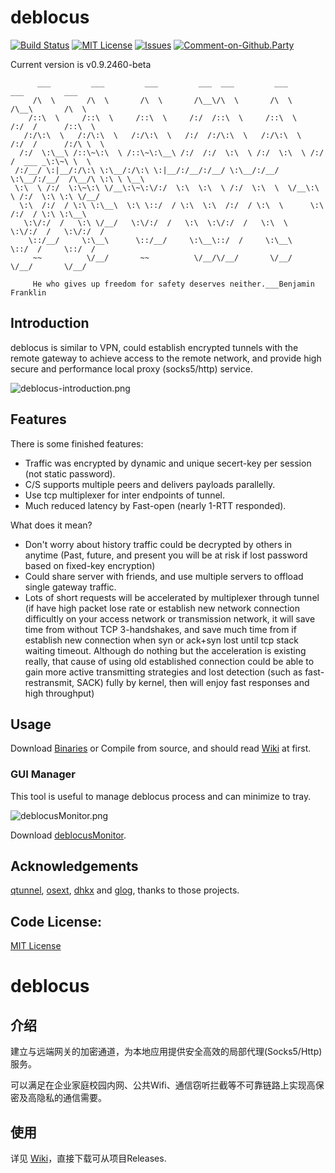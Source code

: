 # deblocus

[![Build Status](https://travis-ci.org/Lafeng/deblocus.svg?branch=master)](https://travis-ci.org/Lafeng/deblocus)
[![MIT License](https://img.shields.io/packagist/l/doctrine/orm.svg)](http://opensource.org/licenses/MIT)
[![Issues](https://img.shields.io/github/issues/Lafeng/deblocus.svg)](https://github.com/Lafeng/deblocus/issues)
[![Comment-on-Github.Party](https://img.shields.io/badge/Comment%20on-Github.Party-yellow.svg)](https://github.party/item?id=46)

Current version is v0.9.2460-beta

```
      ___         ___         ___         ___  ___         ___         ___         ___     
     /\  \       /\  \       /\  \       /\__\/\  \       /\  \       /\__\       /\  \    
    /::\  \     /::\  \     /::\  \     /:/  /::\  \     /::\  \     /:/  /      /::\  \   
   /:/\:\  \   /:/\:\  \   /:/\:\  \   /:/  /:/\:\  \   /:/\:\  \   /:/  /      /:/\ \  \  
  /:/  \:\__\ /::\~\:\  \ /::\~\:\__\ /:/  /:/  \:\  \ /:/  \:\  \ /:/  /  ___ _\:\~\ \  \ 
 /:/__/ \:|__/:/\:\ \:\__/:/\:\ \:|__/:/__/:/__/ \:\__/:/__/ \:\__/:/__/  /\__/\ \:\ \ \__\
 \:\  \ /:/  \:\~\:\ \/__\:\~\:\/:/  \:\  \:\  \ /:/  \:\  \  \/__\:\  \ /:/  \:\ \:\ \/__/
  \:\  /:/  / \:\ \:\__\  \:\ \::/  / \:\  \:\  /:/  / \:\  \      \:\  /:/  / \:\ \:\__\  
   \:\/:/  /   \:\ \/__/   \:\/:/  /   \:\  \:\/:/  /   \:\  \      \:\/:/  /   \:\/:/  /  
    \::/__/     \:\__\      \::/__/     \:\__\::/  /     \:\__\      \::/  /     \::/  /   
     ~~          \/__/       ~~          \/__/\/__/       \/__/       \/__/       \/__/    
     
     He who gives up freedom for safety deserves neither.___Benjamin Franklin
```

## Introduction

deblocus is similar to VPN, could establish encrypted tunnels with the remote gateway to achieve access to the remote network, and  provide high secure and performance local proxy (socks5/http) service. 

![deblocus-introduction.png](https://i.imgur.com/FP5A7hE.png)

## Features

There is some finished features:

- Traffic was encrypted by dynamic and unique secert-key per session (not static password).
- C/S supports multiple peers and delivers payloads parallelly.
- Use tcp multiplexer for inter endpoints of tunnel.
- Much reduced latency by Fast-open (nearly 1-RTT responded).

What does it mean?

- Don't worry about history traffic could be decrypted by others in anytime (Past, future, and present you will be at risk if lost password based on fixed-key encryption)
- Could share server with friends, and use multiple servers to offload single gateway traffic.
- Lots of short requests will be accelerated by multiplexer through tunnel (if have high packet lose rate or establish new network connection difficultly on your access network or transmission network, it will save time from without TCP 3-handshakes, and save much time  from if establish new connection when syn or ack+syn lost until tcp stack waiting timeout. Although do nothing but the acceleration is existing really, that cause of using old established connection could be able to gain more active transmitting strategies and lost detection (such as fast-restransmit, SACK) fully by kernel, then will enjoy fast responses and high throughput)

## Usage

Download [Binaries](https://github.com/Lafeng/deblocus/releases) or Compile from source, and should read [Wiki](https://github.com/Lafeng/deblocus/wiki) at first.

### GUI Manager

This tool is useful to manage deblocus process and can minimize to tray.

![deblocusMonitor.png](https://i.imgur.com/pdBpKN6m.png)

Download [deblocusMonitor](https://deblocus.codeplex.com/releases).

## Acknowledgements

[qtunnel](https://github.com/getqujing/qtunnel), [osext](https://bitbucket.org/kardianos/osext), [dhkx](https://github.com/monnand/dhkx) and [glog](https://github.com/golang/glog), thanks to those projects.

## Code License:

[MIT License](https://github.com/tvvocold/deblocus/blob/master/LICENSE)


# deblocus

## 介绍

建立与远端网关的加密通道，为本地应用提供安全高效的局部代理(Socks5/Http)服务。

可以满足在企业家庭校园内网、公共Wifi、通信窃听拦截等不可靠链路上实现高保密及高隐私的通信需要。

## 使用

详见 [Wiki](https://github.com/Lafeng/deblocus/wiki)，直接下载可从项目Releases.
